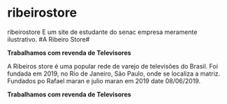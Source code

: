 # ribeirostore
ribeirostore
E um site de estudante do senac empresa meramente ilustrativo.
#A Ribeiro Store#



**Trabalhamos com revenda de Televisores**

A Ribeiros store é uma popular rede de varejo de televisões do Brasil. Foi fundada em 2019, no Rio de Janeiro, São Paulo, onde se localiza a matriz.
Fundados po Rafael maran e julio maran em 2019 date 08/06/2019.


**Trabalhamos com revenda de Televisores** 

